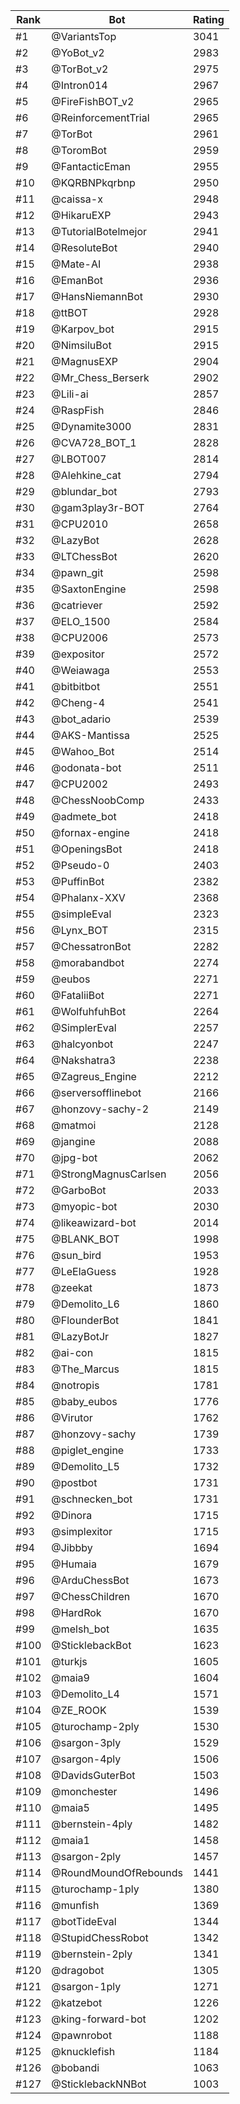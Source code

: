 Rank|Bot|Rating
---|---|---
#1|@VariantsTop|3041
#2|@YoBot_v2|2983
#3|@TorBot_v2|2975
#4|@Intron014|2967
#5|@FireFishBOT_v2|2965
#6|@ReinforcementTrial|2965
#7|@TorBot|2961
#8|@ToromBot|2959
#9|@FantacticEman|2955
#10|@KQRBNPkqrbnp|2950
#11|@caissa-x|2948
#12|@HikaruEXP|2943
#13|@TutorialBotelmejor|2941
#14|@ResoluteBot|2940
#15|@Mate-AI|2938
#16|@EmanBot|2936
#17|@HansNiemannBot|2930
#18|@ttBOT|2928
#19|@Karpov_bot|2915
#20|@NimsiluBot|2915
#21|@MagnusEXP|2904
#22|@Mr_Chess_Berserk|2902
#23|@Lili-ai|2857
#24|@RaspFish|2846
#25|@Dynamite3000|2831
#26|@CVA728_BOT_1|2828
#27|@LBOT007|2814
#28|@Alehkine_cat|2794
#29|@blundar_bot|2793
#30|@gam3play3r-BOT|2764
#31|@CPU2010|2658
#32|@LazyBot|2628
#33|@LTChessBot|2620
#34|@pawn_git|2598
#35|@SaxtonEngine|2598
#36|@catriever|2592
#37|@ELO_1500|2584
#38|@CPU2006|2573
#39|@expositor|2572
#40|@Weiawaga|2553
#41|@bitbitbot|2551
#42|@Cheng-4|2541
#43|@bot_adario|2539
#44|@AKS-Mantissa|2525
#45|@Wahoo_Bot|2514
#46|@odonata-bot|2511
#47|@CPU2002|2493
#48|@ChessNoobComp|2433
#49|@admete_bot|2418
#50|@fornax-engine|2418
#51|@OpeningsBot|2418
#52|@Pseudo-0|2403
#53|@PuffinBot|2382
#54|@Phalanx-XXV|2368
#55|@simpleEval|2323
#56|@Lynx_BOT|2315
#57|@ChessatronBot|2282
#58|@morabandbot|2274
#59|@eubos|2271
#60|@FataliiBot|2271
#61|@WolfuhfuhBot|2264
#62|@SimplerEval|2257
#63|@halcyonbot|2247
#64|@Nakshatra3|2238
#65|@Zagreus_Engine|2212
#66|@serversofflinebot|2166
#67|@honzovy-sachy-2|2149
#68|@matmoi|2128
#69|@jangine|2088
#70|@jpg-bot|2062
#71|@StrongMagnusCarlsen|2056
#72|@GarboBot|2033
#73|@myopic-bot|2030
#74|@likeawizard-bot|2014
#75|@BLANK_BOT|1998
#76|@sun_bird|1953
#77|@LeElaGuess|1928
#78|@zeekat|1873
#79|@Demolito_L6|1860
#80|@FlounderBot|1841
#81|@LazyBotJr|1827
#82|@ai-con|1815
#83|@The_Marcus|1815
#84|@notropis|1781
#85|@baby_eubos|1776
#86|@Virutor|1762
#87|@honzovy-sachy|1739
#88|@piglet_engine|1733
#89|@Demolito_L5|1732
#90|@postbot|1731
#91|@schnecken_bot|1731
#92|@Dinora|1715
#93|@simplexitor|1715
#94|@Jibbby|1694
#95|@Humaia|1679
#96|@ArduChessBot|1673
#97|@ChessChildren|1670
#98|@HardRok|1670
#99|@melsh_bot|1635
#100|@SticklebackBot|1623
#101|@turkjs|1605
#102|@maia9|1604
#103|@Demolito_L4|1571
#104|@ZE_ROOK|1539
#105|@turochamp-2ply|1530
#106|@sargon-3ply|1529
#107|@sargon-4ply|1506
#108|@DavidsGuterBot|1503
#109|@monchester|1496
#110|@maia5|1495
#111|@bernstein-4ply|1482
#112|@maia1|1458
#113|@sargon-2ply|1457
#114|@RoundMoundOfRebounds|1441
#115|@turochamp-1ply|1380
#116|@munfish|1369
#117|@botTideEval|1344
#118|@StupidChessRobot|1342
#119|@bernstein-2ply|1341
#120|@dragobot|1305
#121|@sargon-1ply|1271
#122|@katzebot|1226
#123|@king-forward-bot|1202
#124|@pawnrobot|1188
#125|@knucklefish|1184
#126|@bobandi|1063
#127|@SticklebackNNBot|1003
